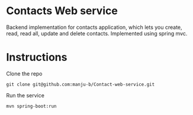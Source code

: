 # Contacts Web service

Backend implementation for contacts application, which lets you create, read, read all, update and delete contacts. Implemented using spring mvc.

# Instructions

Clone the repo

``` git clone git@github.com:manju-b/Contact-web-service.git ```

Run the service

``` mvn spring-boot:run ```
